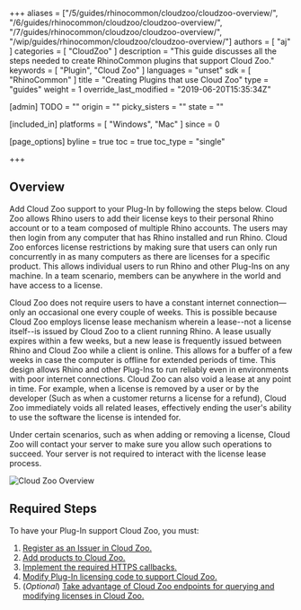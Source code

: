 +++
aliases = ["/5/guides/rhinocommon/cloudzoo/cloudzoo-overview/", "/6/guides/rhinocommon/cloudzoo/cloudzoo-overview/", "/7/guides/rhinocommon/cloudzoo/cloudzoo-overview/", "/wip/guides/rhinocommon/cloudzoo/cloudzoo-overview/"]
authors = [ "aj" ]
categories = [ "CloudZoo" ]
description = "This guide discusses all the steps needed to create RhinoCommon plugins that support Cloud Zoo."
keywords = [ "Plugin", "Cloud Zoo" ]
languages = "unset"
sdk = [ "RhinoCommon" ]
title = "Creating Plugins that use Cloud Zoo"
type = "guides"
weight = 1
override_last_modified = "2019-06-20T15:35:34Z"

[admin]
TODO = ""
origin = ""
picky_sisters = ""
state = ""

[included_in]
platforms = [ "Windows", "Mac" ]
since = 0

[page_options]
byline = true
toc = true
toc_type = "single"

+++


## Overview

Add Cloud Zoo support to your Plug-In by following the steps below. Cloud Zoo allows Rhino users to add their license keys to their personal Rhino account or to a team composed of multiple Rhino accounts. The users may then login from any computer that has Rhino installed and run Rhino. Cloud Zoo enforces license restrictions by making sure that users can only run concurrently in as many computers as there are licenses for a specific product. This allows individual users to run Rhino and other Plug-Ins on any machine. In a team scenario, members can be anywhere in the world and have access to a license. 

Cloud Zoo does not require users to have a constant internet connection—only an occasional one every couple of weeks. This is possible because Cloud Zoo employs license lease mechanism wherein a lease--not a license itself--is issued by Cloud Zoo to a client running Rhino. A lease usually expires within a few weeks, but a new lease is frequently issued between Rhino and Cloud Zoo while a client is online. This allows for a buffer of a few weeks in case the computer is offline for extended periods of time. This design allows Rhino and other Plug-Ins to run reliably even in environments with poor internet connections. Cloud Zoo can also void a lease at any point in time. For example, when a license is removed by a user or by the developer (Such as when a customer returns a license for a refund), Cloud Zoo immediately voids all related leases, effectively ending the user's ability to use the software the license is intended for.

Under certain scenarios, such as when adding or removing a license, Cloud Zoo will contact your server to make sure you allow such operations to succeed. Your server is not required to interact with the license lease process.

![Cloud Zoo Overview](/images/cz-overview.png)

## Required Steps

To have your Plug-In support Cloud Zoo, you must:
 1. [Register as an Issuer in Cloud Zoo.](/guides/rhinocommon/cloudzoo/cloudzoo-issuer)
 2. [Add products to Cloud Zoo.](/guides/rhinocommon/cloudzoo/cloudzoo-add-products)
 3. [Implement the required HTTPS callbacks.](/guides/rhinocommon/cloudzoo/cloudzoo-implement-http-callbacks)
 4. [Modify Plug-In licensing code to support Cloud Zoo.](/guides/rhinocommon/cloudzoo/cloudzoo-modify-plugin-licensing-code)
 5. (*Optional*) [Take advantage of Cloud Zoo endpoints for querying and modifying licenses in Cloud Zoo.](/guides/rhinocommon/cloudzoo/cloudzoo-optional-endpoints)


